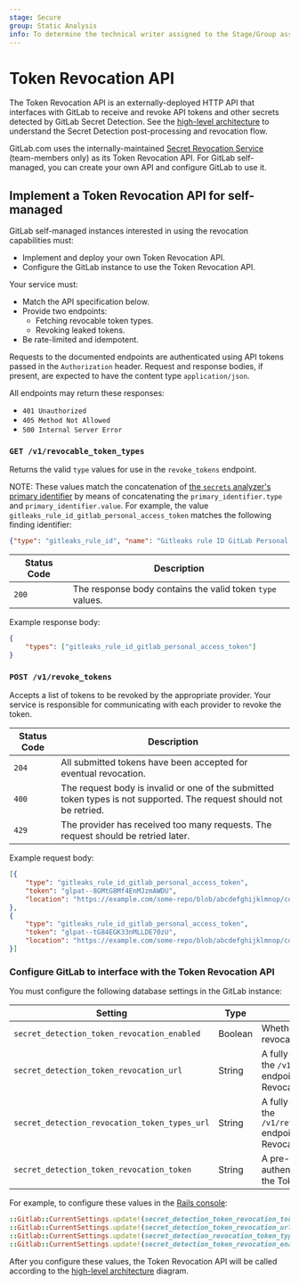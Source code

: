 ```yaml
---
stage: Secure
group: Static Analysis
info: To determine the technical writer assigned to the Stage/Group associated with this page, see https://about.gitlab.com/handbook/engineering/ux/technical-writing/#assignments
---
```


# Token Revocation API

The Token Revocation API is an externally-deployed HTTP API that interfaces with GitLab
to receive and revoke API tokens and other secrets detected by GitLab Secret Detection.
See the [high-level architecture](../../user/application_security/secret_detection/post_processing.md)
to understand the Secret Detection post-processing and revocation flow.

GitLab.com uses the internally-maintained [Secret Revocation Service](https://gitlab.com/gitlab-com/gl-security/engineering-and-research/automation-team/secret-revocation-service)
(team-members only) as its Token Revocation API. For GitLab self-managed, you can create
your own API and configure GitLab to use it.

## Implement a Token Revocation API for self-managed

GitLab self-managed instances interested in using the revocation capabilities must:

- Implement and deploy your own Token Revocation API.
- Configure the GitLab instance to use the Token Revocation API.

Your service must:

- Match the API specification below.
- Provide two endpoints:
  - Fetching revocable token types.
  - Revoking leaked tokens.
- Be rate-limited and idempotent.

Requests to the documented endpoints are authenticated using API tokens passed in
the `Authorization` header. Request and response bodies, if present, are
expected to have the content type `application/json`.

All endpoints may return these responses:

- `401 Unauthorized`
- `405 Method Not Allowed`
- `500 Internal Server Error`

### `GET /v1/revocable_token_types`

Returns the valid `type` values for use in the `revoke_tokens` endpoint.

NOTE:
These values match the concatenation of [the `secrets` analyzer's](../../user/application_security/secret_detection/index.md)
[primary identifier](../integrations/secure.md#identifiers) by means
of concatenating the `primary_identifier.type` and `primary_identifier.value`.
For example, the value `gitleaks_rule_id_gitlab_personal_access_token` matches the following finding identifier:

```json
{"type": "gitleaks_rule_id", "name": "Gitleaks rule ID GitLab Personal Access Token", "value": "GitLab Personal Access Token"}
```

| Status Code | Description |
| ----- | --- |
| `200` | The response body contains the valid token `type` values. |

Example response body:

```json
{
    "types": ["gitleaks_rule_id_gitlab_personal_access_token"]
}
```

### `POST /v1/revoke_tokens`

Accepts a list of tokens to be revoked by the appropriate provider. Your service is responsible for communicating
with each provider to revoke the token.

| Status Code | Description |
| ----- | --- |
| `204` | All submitted tokens have been accepted for eventual revocation. |
| `400` | The request body is invalid or one of the submitted token types is not supported. The request should not be retried. |
| `429` | The provider has received too many requests. The request should be retried later. |

Example request body:

```json
[{
    "type": "gitleaks_rule_id_gitlab_personal_access_token",
    "token": "glpat--8GMtG8Mf4EnMJzmAWDU",
    "location": "https://example.com/some-repo/blob/abcdefghijklmnop/compromisedfile1.java"
},
{
    "type": "gitleaks_rule_id_gitlab_personal_access_token",
    "token": "glpat--tG84EGK33nMLLDE70zU",
    "location": "https://example.com/some-repo/blob/abcdefghijklmnop/compromisedfile2.java"
}]
```

### Configure GitLab to interface with the Token Revocation API

You must configure the following database settings in the GitLab instance:

| Setting | Type | Description |
| ------- | ---- | ----------- |
| `secret_detection_token_revocation_enabled` | Boolean | Whether automatic token revocation is enabled |
| `secret_detection_token_revocation_url` | String | A fully-qualified URL to the `/v1/revoke_tokens` endpoint of the Token Revocation API |
| `secret_detection_revocation_token_types_url` | String | A fully-qualified URL to the `/v1/revocable_token_types` endpoint of the Token Revocation API |
| `secret_detection_token_revocation_token` | String | A pre-shared token to authenticate requests to the Token Revocation API |

For example, to configure these values in the
[Rails console](../../administration/operations/rails_console.md#starting-a-rails-console-session):

```ruby
::Gitlab::CurrentSettings.update!(secret_detection_token_revocation_token: 'MYSECRETTOKEN')
::Gitlab::CurrentSettings.update!(secret_detection_token_revocation_url: 'https://example.gitlab.com/revocation_service/v1/revoke_tokens')
::Gitlab::CurrentSettings.update!(secret_detection_revocation_token_types_url: 'https://example.gitlab.com/revocation_service/v1/revocable_token_types')
::Gitlab::CurrentSettings.update!(secret_detection_token_revocation_enabled: true)
```

After you configure these values, the Token Revocation API will be called according to the
[high-level architecture](../../user/application_security/secret_detection/post_processing.md#high-level-architecture)
diagram.
